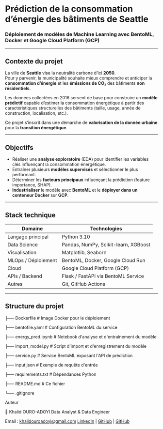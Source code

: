 #  Prédiction de la consommation d’énergie des bâtiments de Seattle  
### Déploiement de modèles de Machine Learning avec **BentoML**, **Docker** et **Google Cloud Platform (GCP)**  

---

##  Contexte du projet  
La ville de **Seattle** vise la neutralité carbone d’ici **2050**.  
Pour y parvenir, la municipalité souhaite mieux comprendre et anticiper la **consommation d’énergie** et les **émissions de CO₂** des bâtiments **non résidentiels**.  

Les données collectées en 2016 servent de base pour construire un **modèle prédictif** capable d’estimer la consommation énergétique à partir des caractéristiques structurelles des bâtiments (taille, usage, année de construction, localisation, etc.).  

Ce projet s’inscrit dans une démarche de **valorisation de la donnée urbaine** pour la **transition énergétique**.

---

##  Objectifs

- Réaliser une **analyse exploratoire** (EDA) pour identifier les variables clés influençant la consommation énergétique.  
- Entraîner plusieurs **modèles supervisés** et sélectionner le plus performant.  
- Déterminer les **facteurs principaux** influençant la prédiction (feature importance, SHAP).  
- **Industrialiser** le modèle avec **BentoML** et le **déployer dans un conteneur Docker** sur **GCP**.  

---

## Stack technique

| Domaine | Technologies |
|----------|---------------|
| Langage principal | Python 3.10 |
| Data Science | Pandas, NumPy, Scikit-learn, XGBoost |
| Visualisation | Matplotlib, Seaborn |
| MLOps / Déploiement | BentoML, Docker, Google Cloud Run |
| Cloud | Google Cloud Platform (GCP) |
| APIs / Backend | Flask / FastAPI via BentoML Service |
| Autres | Git, GitHub Actions |

---

## Structure du projet

├── Dockerfile # Image Docker pour le déploiement

├── bentofile.yaml # Configuration BentoML du service

├── energy_pred.ipynb # Notebook d'analyse et d'entraînement du modèle

├── import_model.py # Script d'import et d'enregistrement du modèle

├── service.py # Service BentoML exposant l'API de prédiction

├── input.json # Exemple de requête d'entrée

├── requirements.txt # Dépendances Python

├── README.md # Ce fichier 

└── .gitignore


Auteur

👤 Khalid OURO-ADOYI
Data Analyst & Data Engineer 

Email : khalidouroadoyi@gmail.com
[LinkedIn](https://www.linkedin.com/in/khalid-ouro-adoyi/) | [GitHub](https://github.com/LIDONI)
 | [GitHub](https://github.com/LIDONI)
